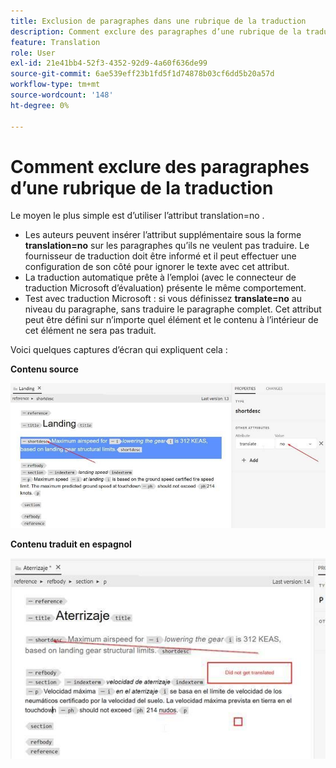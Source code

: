 ```yaml
---
title: Exclusion de paragraphes dans une rubrique de la traduction
description: Comment exclure des paragraphes d’une rubrique de la traduction
feature: Translation
role: User
exl-id: 21e41bb4-52f3-4352-92d9-4a60f636de99
source-git-commit: 6ae539eff23b1fd5f1d74878b03cf6dd5b20a57d
workflow-type: tm+mt
source-wordcount: '148'
ht-degree: 0%

---
```


# Comment exclure des paragraphes d’une rubrique de la traduction

Le moyen le plus simple est d’utiliser l’attribut translation=no .

+ Les auteurs peuvent insérer l’attribut supplémentaire sous la forme **translation=no** sur les paragraphes qu’ils ne veulent pas traduire. Le fournisseur de traduction doit être informé et il peut effectuer une configuration de son côté pour ignorer le texte avec cet attribut.
+ La traduction automatique prête à l’emploi (avec le connecteur de traduction Microsoft d’évaluation) présente le même comportement.
+ Test avec traduction Microsoft : si vous définissez **translate=no** au niveau du paragraphe, sans traduire le paragraphe complet. Cet attribut peut être défini sur n’importe quel élément et le contenu à l’intérieur de cet élément ne sera pas traduit.


Voici quelques captures d’écran qui expliquent cela :

**Contenu source**

![Contenu source](assets/source-content.jpg)

**Contenu traduit en espagnol**

![Contenu traduit en espagnol](assets/trans-content.jpg)
